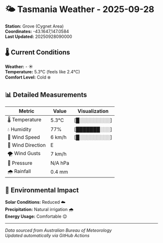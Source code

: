 # 🌤️ Tasmania Weather - 2025-09-28

**Station:** Grove (Cygnet Area)  
**Coordinates:** -43.1647,147.0584  
**Last Updated:** 20250928090000

## 🌡️ Current Conditions

**Weather:** - ☀️  
**Temperature:** 5.3°C (feels like 2.4°C)  
**Comfort Level:** Cold ❄️

## 📊 Detailed Measurements

| Metric | Value | Visualization |
|--------|-------|---------------|
| 🌡️ Temperature | 5.3°C | [█░░░░░░░░░] |
| 💧 Humidity | 77% | [███████░░░] |
| 💨 Wind Speed | 6 km/h | [█░░░░░░░░░] |
| 🧭 Wind Direction | E | |
| 🌪️ Wind Gusts | 7 km/h | |
| 🔽 Pressure | N/A hPa | |
| 🌧️ Rainfall | 0.4 mm | |

## 🌱 Environmental Impact

**Solar Conditions:** Reduced ☁️  
**Precipitation:** Natural irrigation 🌧️  
**Energy Usage:** Comfortable 😌

---
*Data sourced from Australian Bureau of Meteorology*  
*Updated automatically via GitHub Actions*
